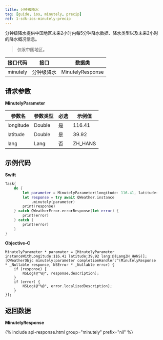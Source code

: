 ```yaml
---
title: 分钟级降水
tag: [guide, ios, minutely, precip]
ref: 1-sdk-ios-minutely-precip
---
```


分钟级降水提供中国地区未来2小时内每5分钟降水数据、降水类型以及未来2小时的降水概况信息。
> 仅限中国地区。

| 接口代码   | 接口      | 数据类                   |
| --------- | -------------- | ----------------- |
|  minutely | 分钟级降水 | MinutelyResponse |

## 请求参数

**MinutelyParameter**

| 参数名   | 参数类型 | 必选 | 示例值 |
| -------- | -------- | ---- | ------ |
| longitude | Double | 是 | 116.41 |
| latitude | Double | 是 | 39.92 |
| lang | Lang | 否 | ZH_HANS |

## 示例代码

**Swift**

```swift
Task{
    do {
        let parameter = MinutelyParameter(longitude: 116.41, latitude: 39.92)
        let response = try await QWeather.instance
            .minutely(parameter)
        print(response)
    } catch QWeatherError.errorResponse(let error) {
        print(error)
    } catch {
        print(error)
    }
}
```

**Objective-C**

```objc
MinutelyParameter * paramater = [MinutelyParameter instanceWithLongitude:116.41 latitude:39.92 lang:@(LangZH_HANS)];
[QWeatherObjc minutely:parameter completionHandler:^(MinutelyResponse * _Nullable response, NSError * _Nullable error) {
    if (response) {
        NSLog(@"%@", response.description);
    }
    if (error) {
        NSLog(@"%@", error.localizedDescription);
    }
}];
```

## 返回数据

**MinutelyResponse**

{% include api-response.html group="minutely" prefix="nil"  %}

